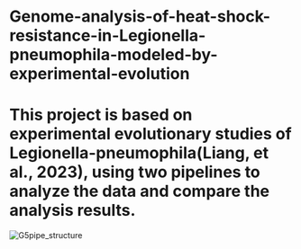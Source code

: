 # Genome-analysis-of-heat-shock-resistance-in-Legionella-pneumophila-modeled-by-experimental-evolution
# This project is based on experimental evolutionary studies of Legionella-pneumophila(Liang, et al., 2023), using two pipelines to analyze the data and compare the analysis results.
![G5pipe_structure](https://github.com/user-attachments/assets/f180adaa-c4a3-42b0-844b-a15589cd2881)
